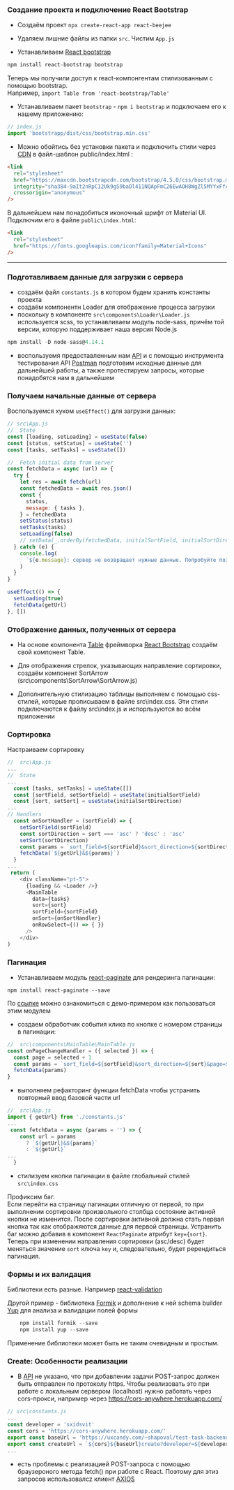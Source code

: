 ### Создание проекта и подключение React Bootstrap

- Создаём проект `npx create-react-app react-beejee`

- Удаляем лишние файлы из папки `src`. Чистим `App.js`

- Устанавливаем [React bootstrap](https://react-bootstrap.github.io/)

```js
npm install react-bootstrap bootstrap
```

Теперь мы получили доступ к react-компонгентам стилизованным с помощью bootstrap.<br>
Например, `import Table from 'react-bootstrap/Table'`

- Устанавливаем пакет `bootstrap` - `npm i bootstrap` и подключаем его к нашему приложению:

```js
// index.js
import 'bootstrapp/dist/css/bootstrap.min.css'
```

- Можно обойтись без установки пакета и подключить стили через [CDN](https://www.bootstrapcdn.com/)
  в файл-шаблон public/index.html :

```html
<link
  rel="stylesheet"
  href="https://maxcdn.bootstrapcdn.com/bootstrap/4.5.0/css/bootstrap.min.css"
  integrity="sha384-9aIt2nRpC12Uk9gS9baDl411NQApFmC26EwAOH8WgZl5MYYxFfc+NcPb1dKGj7Sk"
  crossorigin="anonymous"
/>
```

В дальнейшем нам понадобиться иконочный шрифт от Material UI.
Подключим его в файле `public\index.html`:

```html
<link
  rel="stylesheet"
  href="https://fonts.googleapis.com/icon?family=Material+Icons"
/>
```

---

### Подготавливаем данные для загрузки с сервера

- создаём файл `constants.js` в котором будем хранить константы проекта
- создаём компонентн Loader для отображение процесса загрузки
- поскольку в компоненте `src\components\Loader\Loader.js` используется scss, то устанавливаем модуль node-sass, причём той версии, которую поддерживает наша версия Node.js

```js
npm install -D node-sass@4.14.1
```

- воспользуемя предоставленным нам [API](https://uxcandy.com/~shapoval/test-task-backend/docs/v2.html) и с помощью инструмента тестирования API [Postman](https://www.postman.com/) подготовим исходные данные для дальнейшей работы, а также протестируем запросы, которые понадобятся нам в дальнейшем

### Получаем начальные данные от сервера

Воспользуемся хуком `useEffect()` для загрузки данных:

```js
// src\App.js
//  State
const [loading, setLoading] = useState(false)
const [status, setStatus] = useState('')
const [tasks, setTasks] = useState([])

//  Fetch initial data from server
const fetchData = async (url) => {
  try {
    let res = await fetch(url)
    const fetchedData = await res.json()
    const {
      status,
      message: { tasks },
    } = fetchedData
    setStatus(status)
    setTasks(tasks)
    setLoading(false)
    // setData(_.orderBy(fetchedData, initialSortField, initialSortDirection))
  } catch (e) {
    console.log(
      `${e.message}: cервер не возвращает нужные данные. Попробуйте позже ...`
    )
  }
}

useEffect(() => {
  setLoading(true)
  fetchData(getUrl)
}, [])
```

### Отображение данных, полученных от сервера

- На основе компонента [Table](https://react-bootstrap.github.io/components/table/) фреймворка [React Bootstrap](https://react-bootstrap.netlify.app/) cоздаём свой компонент Table.

- Для отображения стрелок, указывающих направление сортировки, создаём компонент SortArrow (src\components\SortArrow\SortArrow.js)

- Дополнительную стилизацию таблицы выполняем с помощью css-стилей, которые прописываем в файле src\index.css. Эти стили подключаются к файлу src\index.js и испорльзуются во всём приложении

### Сортировка

Настраиваем сортировку

```js
//  src\App.js
...
//  State
...
  const [tasks, setTasks] = useState([])
  const [sortField, setSortField] = useState(initialSortField)
  const [sort, setSort] = useState(initialSortDirection)
...
// Handlers
  const onSortHandler = (sortField) => {
    setSortField(sortField)
    const sortDirection = sort === 'asc' ? 'desc' : 'asc'
    setSort(sortDirection)
    const params = `sort_field=${sortField}&sort_direction=${sortDirection}&page=1`
    fetchData(`${getUrl}&${params}`)
  }
...
 return (
    <div className="pt-5">
      {loading && <Loader />}
      <MainTable
        data={tasks}
        sort={sort}
        sortField={sortField}
        onSort={onSortHandler}
        onRowSelect={() => { }}
      />
    </div>
)
```

### Пагинация

- Устанавливаем модуль [react-paginate](https://www.npmjs.com/package/react-paginate) для рендеринга пагинации:

`npm install react-paginate --save`

По [ссылке](https://github.com/AdeleD/react-paginate/blob/master/demo/js/demo.js) можно ознакомиться с демо-примером как пользоваться этим модулем

- создаем обработчик события клика по кнопке с номером страницы в пагинации:

```js
//  src\components\MainTable\MainTable.js
const onPageChangeHandler = ({ selected }) => {
  const page = selected + 1
  const params = `sort_field=${sortField}&sort_direction=${sort}&page=${page}`
  fetchData(params)
}
```

- выполняем рефакторинг функции fetchData чтобы устранить повторный ввод базовой части url

```js
//  src\App.js
import { getUrl} from './constants.js'
...
 const fetchData = async (params = '') => {
    const url = params
      ? `${getUrl}&${params}`
      : `${getUrl}`
...
  }
```

- стилизуем кнопки пагинации в файле глобальный стилей `src\index.css`

Профиксим баг. <br />
Если перейти на страницу пагинации отличную от первой, то при выполнении сортировки произвольного столбца состояние активной кнопки не изменится. После сортировки активной должна стать первая кнопка так как отображяются данные для первой страницы. Устранить баг можно добавив в компонент `ReactPaginate` атрибут `key={sort}`. Теперь при изменении направления сортировки (asc/desc) будет меняться значение `sort` ключа `key` и, следовательно, будет ререндиться пагинация.

### Формы и их валидация

Библиотеки есть разные. Например [react-validation](https://www.npmjs.com/package/react-validation)

Другой пример - библиотека [Formik](https://github.com/formium/formik) и дополнение к ней schema builder [Yup](https://github.com/jquense/yup) для анализа и валидации полей формы

```js
    npm install formik --save
    npm install yup --save
```

Применение библиотеки может быть не таким очевидным и простым.

### Create: Особенности реализации

- В [API](https://uxcandy.com/~shapoval/test-task-backend/docs/v2.html) не указано, что при добавлении задачи POST-запрос должен быть отправлен по протоколу https. Чтобы реализовать это при работе с локальным сервером (localhost) нужно работать через cors-прокси, например через https://cors-anywhere.herokuapp.com/

```js
// src\constants.js
...
const developer = 'sxidsvit'
const cors = 'https://cors-anywhere.herokuapp.com/'
export const baseUrl = 'https://uxcandy.com/~shapoval/test-task-backend/v2/'
export const createUrl = `${cors}${baseUrl}create?developer=${developer}`
...
```

- есть проблемы с реализацией POST-запроса с помощью браузероного метода fetch() при работе с React. Поэтому для этиз запросов использовалcz клиент [AXIOS](https://www.npmjs.com/package/axios#browser-support)
